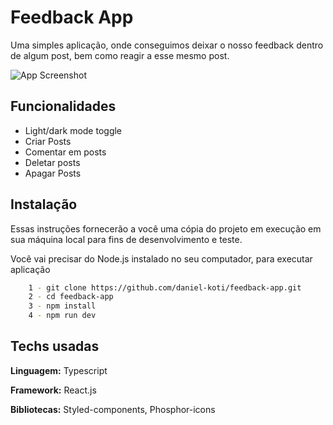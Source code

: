 
# Feedback App

Uma simples aplicação, onde conseguimos deixar o nosso feedback dentro de algum post, bem como reagir a esse mesmo post.


![App Screenshot](https://media.giphy.com/media/IwfoetMDJcE0dASraA/giphy.gif)


## Funcionalidades

- Light/dark mode toggle
- Criar Posts
- Comentar em posts
- Deletar posts
- Apagar Posts


## Instalação

Essas instruções fornecerão a você uma cópia do projeto em execução em sua máquina local para fins de desenvolvimento e teste.

Você vai precisar do Node.js instalado no seu computador, para executar aplicação

```bash
    1 - git clone https://github.com/daniel-koti/feedback-app.git
    2 - cd feedback-app
    3 - npm install
    4 - npm run dev
```
    
## Techs usadas

**Linguagem:** Typescript

**Framework:** React.js

**Bibliotecas:** Styled-components, Phosphor-icons

